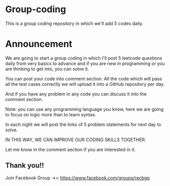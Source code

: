 # Group-coding

This is a group coding repository in which we'll add 5 codes daily.

# Announcement

We are going to start a group coding in which I'll post 5 leetcode questions daily from very basics to advance and if you are new in programming or you are thinking to get into, you can solve it.

You can post your code into comment section. All the code which will pass all the test cases correctly we will upload it into a GitHub repository per day.

And if you have any problem in any code you can discuss it into the comment section.

Note: you can use any programming language you know, here we are going to focus on logic more than to learn syntax.

In each night we will post the links of 5 problem statements for next day to solve.

IN THIS WAY, WE CAN IMPROVE OUR CODING SKILLS TOGETHER.

Let me know in the comment section if you are interested in it.

Thank you!!
--- 

Join Facebook Group ->> https://www.facebook.com/groups/recbgp
